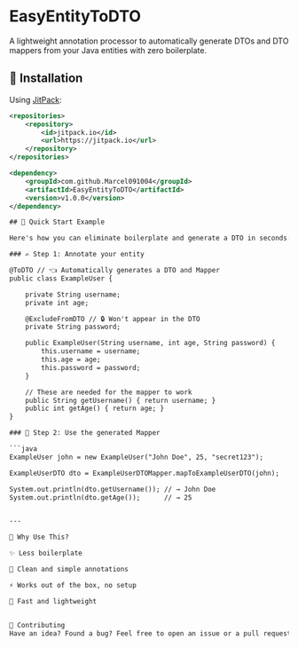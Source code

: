 # EasyEntityToDTO

A lightweight annotation processor to automatically generate DTOs and DTO mappers from your Java entities with zero boilerplate.

## 🔧 Installation

Using [JitPack](https://jitpack.io):

```xml
<repositories>
    <repository>
        <id>jitpack.io</id>
        <url>https://jitpack.io</url>
    </repository>
</repositories>

<dependency>
    <groupId>com.github.Marcel091004</groupId>
    <artifactId>EasyEntityToDTO</artifactId>
    <version>v1.0.0</version>
</dependency>

## 🚀 Quick Start Example

Here's how you can eliminate boilerplate and generate a DTO in seconds:

### ✍️ Step 1: Annotate your entity

@ToDTO // 👈 Automatically generates a DTO and Mapper
public class ExampleUser {

    private String username;
    private int age;

    @ExcludeFromDTO // 🔒 Won't appear in the DTO
    private String password;

    public ExampleUser(String username, int age, String password) {
        this.username = username;
        this.age = age;
        this.password = password;
    }

    // These are needed for the mapper to work
    public String getUsername() { return username; }
    public int getAge() { return age; }
}

### 🔁 Step 2: Use the generated Mapper

```java
ExampleUser john = new ExampleUser("John Doe", 25, "secret123");

ExampleUserDTO dto = ExampleUserDTOMapper.mapToExampleUserDTO(john);

System.out.println(dto.getUsername()); // → John Doe
System.out.println(dto.getAge());      // → 25


---

💎 Why Use This?

✨ Less boilerplate

🧼 Clean and simple annotations

⚡ Works out of the box, no setup

🚀 Fast and lightweight


🙌 Contributing
Have an idea? Found a bug? Feel free to open an issue or a pull request!

